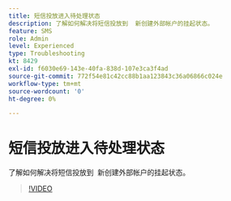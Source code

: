 ```yaml
---
title: 短信投放进入待处理状态
description: 了解如何解决将短信投放到  新创建外部帐户的挂起状态。
feature: SMS
role: Admin
level: Experienced
type: Troubleshooting
kt: 8429
exl-id: f6030e69-143e-40fa-838d-107e3ca3f4ad
source-git-commit: 772f54e81c42cc88b1aa123843c36a06866c024e
workflow-type: tm+mt
source-wordcount: '0'
ht-degree: 0%

---
```


# 短信投放进入待处理状态

了解如何解决将短信投放到  新创建外部帐户的挂起状态。

>[!VIDEO](https://video.tv.adobe.com/v/335986?quality=12)
